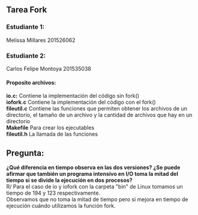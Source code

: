 ## Tarea Fork  
### Estudiante 1:  
Melissa Millares 201526062  
### Estudiante 2:   
Carlos Felipe Montoya 201535038  
#### Proposito archivos:    
**io.c:** Contiene la implementación del código sin fork()  
**iofork.c** Contiene la implementación del código con el fork()  
**fileutil.c** Contiene las funciones que permiten obtener los archivos de un directorio, el tamaño de un archivo y la cantidad de archivos que hay en un directorio  
**Makefile** Para crear los ejecutables  
**fileutil.h** La llamada de las funciones  
## Pregunta: 
**¿Qué diferencia en tiempo observa en las dos versiones? ¿Se puede afirmar que también un programa intensivo en I/O toma la mitad del tiempo si se divide la ejecución en dos procesos?**  
R/ Para el caso de io y iofork con la carpeta "bin" de Linux tomamos un tiempo de 194 y 123 respectivamente.  
Observamos que no toma la mitad de tiempo pero si mejora en tiempo de ejecución cuándo utilizamos la función fork.  



